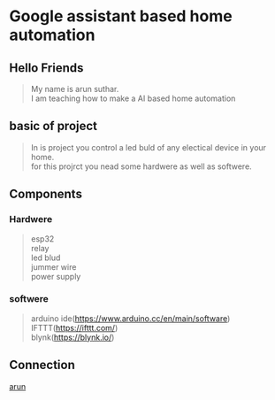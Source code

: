 # Google assistant based home automation 


## Hello Friends
> My name is arun suthar.\
> I am teaching how to make a AI based home  automation


## basic of project
>In is project you control a led buld of any electical device in your home.\
>for this projrct you nead some hardwere as well as softwere.


## Components

### Hardwere
>esp32\
>relay\
>led blud\
>jummer wire\
>power supply

### softwere
>arduino ide(https://www.arduino.cc/en/main/software) \
>IFTTT(https://ifttt.com/) \
>blynk(https://blynk.io/) 


## Connection
[arun](https://www.google.com/url?sa=i&url=https%3A%2F%2Frandomnerdtutorials.com%2Fesp32-relay-module-ac-web-server%2F&psig=AOvVaw2tDxi5MnmgwG2R03HwVGTe&ust=1592923077464000&source=images&cd=vfe&ved=0CAIQjRxqFwoTCNjv1oPTleoCFQAAAAAdAAAAABAJ)
